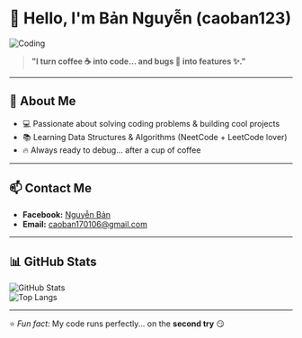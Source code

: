 # 👋 Hello, I'm Bản Nguyễn (caoban123)

![Coding]([https://media.giphy.com/media/qgQUggAC3Pfv687qPC/giphy.gif](https://media3.giphy.com/media/v1.Y2lkPTc5MGI3NjExbTQ3czl1N2pmN2U5ZjRxc2FrMWlnNjE2Zmt0ajRrZWRiMjZzMjByMyZlcD12MV9pbnRlcm5hbF9naWZfYnlfaWQmY3Q9Zw/ukMiDlCmdv2og/giphy.gif))

> **"I turn coffee ☕ into code... and bugs 🐛 into features ✨."**

---

## 🚀 About Me
- 💻 Passionate about solving coding problems & building cool projects  
- 📚 Learning Data Structures & Algorithms (NeetCode + LeetCode lover)  
- 🔥 Always ready to debug... after a cup of coffee  

---

## 📫 Contact Me
- **Facebook:** [Nguyễn Bản](https://www.facebook.com/nguyen.ban.591323)  
- **Email:** [caoban170106@gmail.com](mailto:caoban170106@gmail.com)  

---

## 📊 GitHub Stats
![GitHub Stats](https://github-readme-stats.vercel.app/api?username=caoban123&show_icons=true&theme=tokyonight)  
![Top Langs](https://github-readme-stats.vercel.app/api/top-langs/?username=caoban123&layout=compact&theme=tokyonight)

---

⭐ *Fun fact:* My code runs perfectly... on the **second try** 😏
